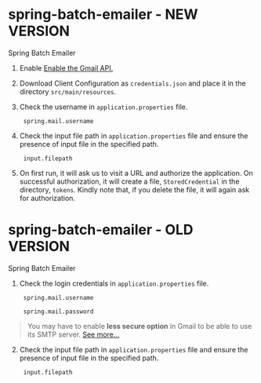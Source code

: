 # spring-batch-emailer - NEW VERSION
Spring Batch Emailer

1. Enable [Enable the Gmail API.](https://developers.google.com/gmail/api/quickstart/java)

2. Download Client Configuration as `credentials.json` and place it in the directory `src/main/resources`.

3. Check the username in `application.properties` file.

		spring.mail.username

4. Check the input file path in `application.properties` file and ensure the presence of input file in the specified path.

		input.filepath

5. On first run, it will ask us to visit a URL and authorize the application. On successful authorization, it will create a file, `StoredCredential` in the directory, `tokens`. Kindly note that, if you delete the file, it will again ask for authorization.


# spring-batch-emailer - OLD VERSION
Spring Batch Emailer

1. Check the login credentials in `application.properties` file.

		spring.mail.username

		spring.mail.password


> You may have to enable **less secure option** in Gmail to be able to use its SMTP server. [See more...](https://support.google.com/accounts/answer/6010255?hl=en)

2. Check the input file path in `application.properties` file and ensure the presence of input file in the specified path.

		input.filepath